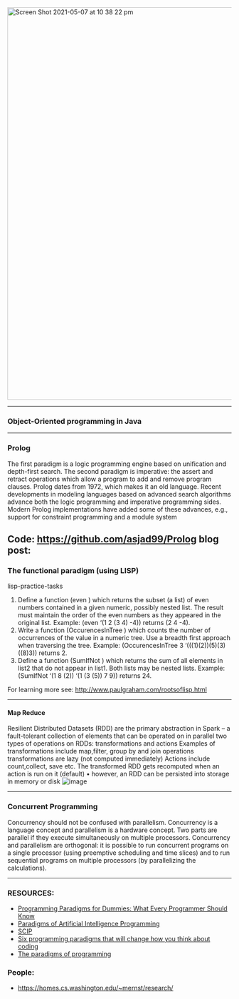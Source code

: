 <img width="880" alt="Screen Shot 2021-05-07 at 10 38 22 pm" src="https://user-images.githubusercontent.com/3470924/117450732-f8d22e80-af84-11eb-9775-ac5017c0b4e0.png">



---------------
### Object-Oriented programming in Java


---------------
### Prolog

The first paradigm is a logic programming engine based on unification and
depth-first search. The second paradigm is imperative: the assert and retract operations which allow a program to add and remove program clauses. Prolog dates
from 1972, which makes it an old language. Recent developments in modeling languages based on advanced search algorithms advance both the logic programming
and imperative programming sides. Modern Prolog implementations have added
some of these advances, e.g., support for constraint programming and a module
system

Code:  https://github.com/asjad99/Prolog 
blog post: 
---------------

### The functional paradigm (using LISP)

lisp-practice-tasks

1. Define a function (even <list>) which returns the subset (a list) of even numbers contained in a given numeric, possibly nested list. The result must maintain the order of the even numbers as they appeared in the original list. Example: (even ‘(1 2 (3 4) -4)) returns (2 4 -4).
2. Write a function (OccurencesInTree <n> <tree>) which counts the number of occurrences of the value <n> in a numeric tree. Use a breadth first approach when traversing the tree.
Example: (OccurencesInTree 3 ‘(((1)(2))(5)(3)((8)3)) returns 2.
3. Define a function (SumIfNot <list1> <list2>) which returns the sum of all elements in list2 that do not appear in list1. Both lists may be nested lists. Example: (SumIfNot ‘(1 8 (2)) ‘(1 (3 (5)) 7 9)) returns 24.



For learning more see: http://www.paulgraham.com/rootsoflisp.html

----------------------
#### Map Reduce 

Resilient Distributed Datasets (RDD) are the primary abstraction in Spark – a fault-tolerant collection of elements that can be operated on in parallel
two types of operations on RDDs: 
transformations and actions
Examples of transformations include map,filter, group by and join operations
transformations are lazy (not computed immediately) 
Actions include count,collect, save etc.
 The transformed RDD gets recomputed when an action is run on it (default) •
 however, an RDD can be persisted into storage in memory or disk
![image](https://user-images.githubusercontent.com/3470924/117436155-016d3980-af72-11eb-876d-06d45e03ae90.png)


----------------------
### Concurrent Programming

Concurrency should not be confused with parallelism. Concurrency is a language
concept and parallelism is a hardware concept. Two parts are parallel if they execute
simultaneously on multiple processors. Concurrency and parallelism are orthogonal: it is
possible to run concurrent programs on a single processor (using preemptive scheduling
and time slices) and to run sequential programs on multiple processors (by parallelizing
the calculations).


-----------------------------

### RESOURCES: 
- [Programming Paradigms for Dummies: What Every Programmer Should Know](https://www.info.ucl.ac.be/~pvr/VanRoyChapter.pdf)
- [Paradigms of Artificial Intelligence Programming](https://github.com/norvig/paip-lisp)
- [SCIP](https://mitpress.mit.edu/sites/default/files/sicp/index.html)
- [Six programming paradigms that will change how you think about coding](https://www.ybrikman.com/writing/2014/04/09/six-programming-paradigms-that-will/)
- [The paradigms of programming](https://blog.acolyer.org/2018/01/29/the-paradigms-of-programming/)


###  People: 

- https://homes.cs.washington.edu/~mernst/research/
